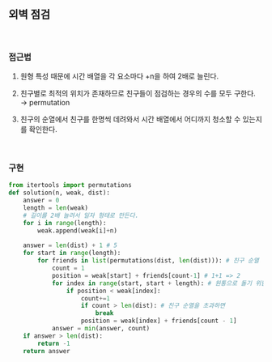 ## 외벽 점검

</br>

### 접근법
1. 원형 특성 때문에 시간 배열을 각 요소마다 +n을 하여 2배로 늘린다.

2. 친구별로 최적의 위치가 존재하므로 친구들이 점검하는 경우의 수를 모두 구한다. → permutation

3. 친구의 순열에서 친구를 한명씩 데려와서 시간 배열에서 어디까지 청소할 수 있는지를 확인한다.

</br>

### 구현

```python
from itertools import permutations
def solution(n, weak, dist):
    answer = 0
    length = len(weak)
    # 길이를 2배 늘려서 일자 형태로 만든다.
    for i in range(length):
        weak.append(weak[i]+n)
        
    answer = len(dist) + 1 # 5
    for start in range(length):
        for friends in list(permutations(dist, len(dist))): # 친구 순열 만들기
            count = 1
            position = weak[start] + friends[count-1] # 1+1 => 2
            for index in range(start, start + length): # 원통으로 돌기 위함
                if position < weak[index]:
                    count+=1
                    if count > len(dist): # 친구 순열을 초과하면
                        break
                    position = weak[index] + friends[count - 1]
            answer = min(answer, count)
    if answer > len(dist):
        return -1
    return answer
```
